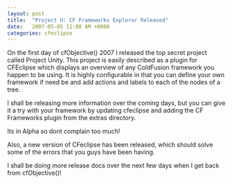 ```yaml
---
layout: post
title:  "Project U: CF Frameworks Explorer Released"
date:   2007-05-05 11:08 AM +0000
categories: cfeclipse
---
```

On the first day of cfObjective() 2007 I released the top secret project called Project Unity. This project is easily described as a plugin for CFEclipse which displays an overview of any ColdFusion framework you happen to be using. It is highly configurable in that you can define your own framework if need be and add actions and labels to each of the nodes of a tree.

I shall be releasing more information over the coming days, but you can give it a try with your framework by updating cfeclipse and adding the CF Frameworks plugin from the extras directory.

Its in Alpha so dont complain too much!

Also, a new version of CFeclipse has been released, which should solve some of the errors that you guys have been having.

I shall be doing more release docs over the next few days when I get back from cfObjective()!